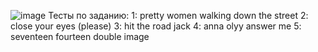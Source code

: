![image](https://github.com/Roman194/PTPS.02.01/assets/66479764/a60421ad-6889-4bab-8853-bb708e4e774d)
Тесты по заданию:
1:
pretty
women
walking
down
the
street
2:
close
your
eyes
(please)
3:
hit
the
road
jack
4:
anna
olyy
answer
me
5:
seventeen
fourteen
double
image

